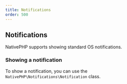 ```yaml
---
title: Notifications
order: 500
---
```


## Notifications

NativePHP supports showing standard OS notifications. 

### Showing a notification

To show a notification, you can use the `NativePHP\Notifications\Notification` class.

```php
```
